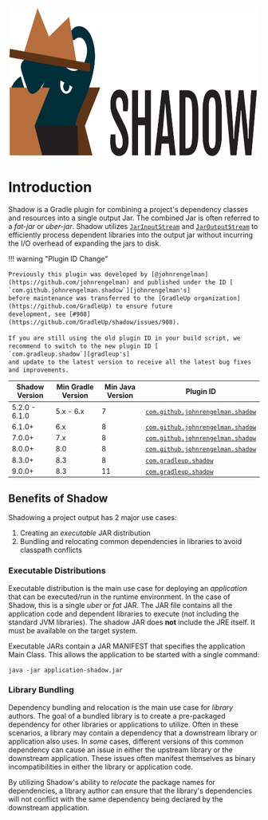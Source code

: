 <div style="text-align: center;">
  <img src="images/logo%2Btype.svg" alt="Shadow" height="300"/>
</div>

# Introduction

Shadow is a Gradle plugin for combining a project's dependency classes and resources into a single
output Jar. The combined Jar is often referred to a _fat-jar_ or _uber-jar_.
Shadow utilizes [`JarInputStream`][JarInputStream] and [`JarOutputStream`][JarOutputStream] to efficiently process
dependent libraries into the output jar without incurring the I/O overhead of expanding the jars to disk.

!!! warning "Plugin ID Change"

    Previously this plugin was developed by [@johnrengelman](https://github.com/johnrengelman) and published under the ID [
    `com.github.johnrengelman.shadow`][johnrengelman's]
    before maintenance was transferred to the [GradleUp organization](https://github.com/GradleUp) to ensure future
    development, see [#908](https://github.com/GradleUp/shadow/issues/908).
    
    If you are still using the old plugin ID in your build script, we recommend to switch to the new plugin ID [
    `com.gradleup.shadow`][gradleup's] 
    and update to the latest version to receive all the latest bug fixes and improvements.

| Shadow Version | Min Gradle Version | Min Java Version | Plugin ID                                            |
|----------------|--------------------|------------------|------------------------------------------------------|
| 5.2.0 - 6.1.0  | 5.x - 6.x          | 7                | [`com.github.johnrengelman.shadow`][johnrengelman's] |
| 6.1.0+         | 6.x                | 8                | [`com.github.johnrengelman.shadow`][johnrengelman's] |
| 7.0.0+         | 7.x                | 8                | [`com.github.johnrengelman.shadow`][johnrengelman's] |
| 8.0.0+         | 8.0                | 8                | [`com.github.johnrengelman.shadow`][johnrengelman's] |
| 8.3.0+         | 8.3                | 8                | [`com.gradleup.shadow`][gradleup's]                  |
| 9.0.0+         | 8.3                | 11               | [`com.gradleup.shadow`][gradleup's]                  |

## Benefits of Shadow

Shadowing a project output has 2 major use cases:

1. Creating an _executable_ JAR distribution
2. Bundling and relocating common dependencies in libraries to avoid classpath conflicts

### Executable Distributions

Executable distribution is the main use case for deploying an _application_ that can be executed/run in the runtime
environment.
In the case of Shadow, this is a single _uber_ or _fat_ JAR.
The JAR file contains all the application code and dependent libraries to execute (not including the standard JVM
libraries).
The shadow JAR does **not** include the JRE itself.
It must be available on the target system.

Executable JARs contain a JAR MANIFEST that specifies the application Main Class.
This allows the application to be started with a single command:

```shell
java -jar application-shadow.jar
```

### Library Bundling

Dependency bundling and relocation is the main use case for _library_ authors.
The goal of a bundled library is to create a pre-packaged dependency for other libraries or applications to utilize.
Often in these scenarios, a library may contain a dependency that a downstream library or application also uses.
In _some_ cases, different versions of this common dependency can cause an issue in either the upstream library or
the downstream application.
These issues often manifest themselves as binary incompatibilities in either the library or application code.

By utilizing Shadow's ability to _relocate_ the package names for dependencies, a library author can ensure that the
library's dependencies will not conflict with the same dependency being declared by the downstream application.



[JarInputStream]: https://docs.oracle.com/javase/8/docs/api/java/util/jar/JarInputStream.html
[JarOutputStream]: https://docs.oracle.com/javase/8/docs/api/java/util/jar/JarOutputStream.html
[johnrengelman's]: https://plugins.gradle.org/plugin/com.github.johnrengelman.shadow
[gradleup's]: https://plugins.gradle.org/plugin/com.gradleup.shadow
